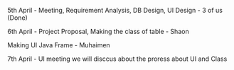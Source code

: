5th April - Meeting, Requirement Analysis, DB Design, UI Design - 3 of us (Done)

6th April - Project Proposal, Making the class of table - Shaon

Making UI Java Frame - Muhaimen

7th April - UI meeting we will disccus about the proress about UI and Class

